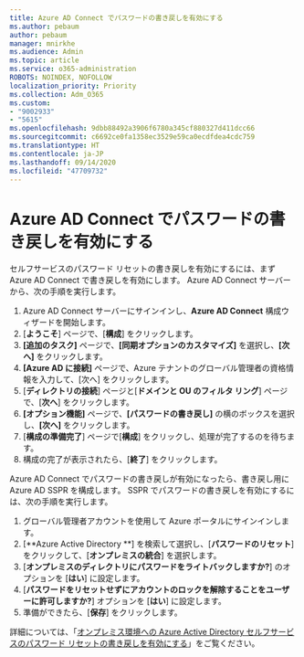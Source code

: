 ```yaml
---
title: Azure AD Connect でパスワードの書き戻しを有効にする
ms.author: pebaum
author: pebaum
manager: mnirkhe
ms.audience: Admin
ms.topic: article
ms.service: o365-administration
ROBOTS: NOINDEX, NOFOLLOW
localization_priority: Priority
ms.collection: Adm_O365
ms.custom:
- "9002933"
- "5615"
ms.openlocfilehash: 9dbb88492a3906f6780a345cf880327d411dcc66
ms.sourcegitcommit: c6692ce0fa1358ec3529e59ca0ecdfdea4cdc759
ms.translationtype: HT
ms.contentlocale: ja-JP
ms.lasthandoff: 09/14/2020
ms.locfileid: "47709732"
---
```

# <a name="enable-password-writeback-in-azure-ad-connect"></a>Azure AD Connect でパスワードの書き戻しを有効にする

セルフサービスのパスワード リセットの書き戻しを有効にするには、まず Azure AD Connect で書き戻しを有効にします。 Azure AD Connect サーバーから、次の手順を実行します。

1. Azure AD Connect サーバーにサインインし、**Azure AD Connect** 構成ウィザードを開始します。
2. [**ようこそ**] ページで、[**構成**] をクリックします。
3. **[追加のタスク]** ページで、**[同期オプションのカスタマイズ]** を選択し、**[次へ]** をクリックします。
4. **[Azure AD に接続]** ページで、Azure テナントのグローバル管理者の資格情報を入力して、[次へ] をクリックします。
5. [**ディレクトリの接続**] ページと[**ドメインと OU のフィルタ リング**] ページで、[**次へ**] をクリックします。
6. **[オプション機能]** ページで、**[パスワードの書き戻し]** の横のボックスを選択し、**[次へ]** をクリックします。
7. [**構成の準備完了**] ページで[**構成**] をクリックし、処理が完了するのを待ちます。
8. 構成の完了が表示されたら、[**終了**] をクリックします。

Azure AD Connect でパスワードの書き戻しが有効になったら、書き戻し用に Azure AD SSPR を構成します。  SSPR でパスワードの書き戻しを有効にするには、次の手順を実行します。

1. グローバル管理者アカウントを使用して Azure ポータルにサインインします。
2. [**Azure Active Directory **] を検索して選択し、[**パスワードのリセット**] をクリックして、[**オンプレミスの統合**] を選択します。
3. [**オンプレミスのディレクトリにパスワードをライトバックしますか?**] のオプションを [**はい**] に設定します。
4. [**パスワードをリセットせずにアカウントのロックを解除することをユーザーに許可しますか?**] オプションを [**はい**] に設定します。
5. 準備ができたら、[**保存**] をクリックします。

詳細については、「[オンプレミス環境への Azure Active Directory セルフサービスのパスワード リセットの書き戻しを有効にする](https://docs.microsoft.com/azure/active-directory/authentication/tutorial-enable-sspr-writeback)」をご覧ください。
